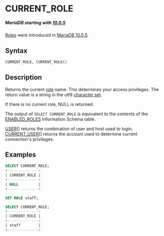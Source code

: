 # CURRENT_ROLE

##### MariaDB starting with [10.0.5](/kb/en/mariadb-1005-release-notes/)

[Roles](/mariadb-administration/user-server-security/user-account-management/roles/) were introduced in [MariaDB 10.0.5](/kb/en/mariadb-1005-release-notes/).

## Syntax

```sql
CURRENT_ROLE, CURRENT_ROLE()
```

## Description

Returns the current [role](/mariadb-administration/user-server-security/user-account-management/roles/) name. This determines your access privileges. The return value is a string in the
utf8 [character set](/kb/en/data-types-character-sets-and-collations/).

If there is no current role, NULL is returned.

The output of `SELECT CURRENT_ROLE` is equivalent to the contents of the [ENABLED_ROLES](/sql-statements-structure/sql-statements/administrative-sql-statements/system-tables/information-schema/information-schema-tables/information-schema-enabled_roles-table/) Information Schema table.

[USER()](/built-in-functions/secondary-functions/information-functions/user/) returns the combination of user and host used to login. [CURRENT_USER()](/built-in-functions/secondary-functions/information-functions/current_user/) returns the account used to determine current connection's privileges.

## Examples

```sql
SELECT CURRENT_ROLE;
+--------------+
| CURRENT_ROLE |
+--------------+
| NULL         |
+--------------+

SET ROLE staff;

SELECT CURRENT_ROLE;
+--------------+
| CURRENT_ROLE |
+--------------+
| staff        |
+--------------+
```